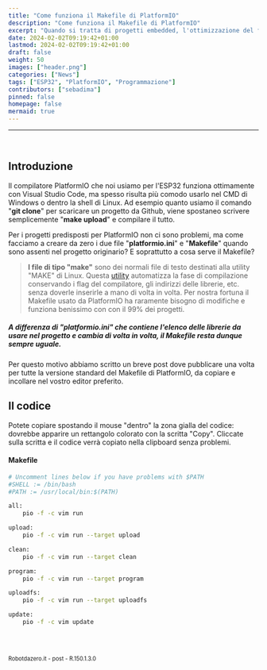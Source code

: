 ```yaml
---
title: "Come funziona il Makefile di PlatformIO"
description: "Come funziona il Makefile di PlatformIO"
excerpt: "Quando si tratta di progetti embedded, l'ottimizzazione del flusso di lavoro di sviluppo è fondamentale per il successo del progetto. Il file Makefile di PlatformIO si presenta come una soluzione elegante per semplificare e automatizzare il processo di compilazione, consentendo agli sviluppatori di concentrarsi maggiormente sullo sviluppo effettivo del codice...."
date: 2024-02-02T09:19:42+01:00
lastmod: 2024-02-02T09:19:42+01:00
draft: false
weight: 50
images: ["header.png"]
categories: ["News"]
tags: ["ESP32", "PlatformIO", "Programmazione"]
contributors: ["sebadima"]
pinned: false
homepage: false
mermaid: true
---
```




<hr>
<br>

## Introduzione

Il compilatore PlatformIO che noi usiamo per l'ESP32 funziona ottimamente con Visual Studio Code, ma spesso risulta più comodo usarlo nel CMD di Windows o dentro la shell di Linux. Ad esempio quanto usiamo il comando "**git clone**" per scaricare un progetto da Github, viene spostaneo scrivere semplicemente "**make upload**" e compilare il tutto.

Per i progetti predisposti per PlatformIO non ci sono problemi, ma come facciamo a creare da zero i due file "**platformio.ini**" e "**Makefile**" quando sono assenti nel progetto originario? E soprattutto a cosa serve il Makefile?


> <strong>I file di tipo "make"</strong> sono dei normali file di testo destinati alla utility "MAKE" di Linux. Questa <a href="https://linuxhandbook.com/using-make/" target="_blank">utility</a> automatizza la fase di compilazione conservando i flag del compilatore, gli indirizzi delle librerie, etc. senza doverle inserirle a mano di volta in volta. Per nostra fortuna il Makefile usato da PlatformIO ha raramente bisogno di modifiche e funziona benissimo con con il 99% dei progetti. 

##### A differenza di "platformio.ini" che contiene l'elenco delle librerie da usare nel progetto e cambia di volta in volta, il Makefile resta dunque sempre uguale.

Per questo motivo abbiamo scritto un breve post dove pubblicare una volta per tutte la versione standard del Makefile di PlatformIO, da copiare e incollare nel vostro editor preferito.


## Il codice

Potete copiare spostando il mouse "dentro" la zona gialla del codice: dovrebbe apparire un rettangolo colorato con la scritta "Copy". Cliccate sulla scritta e il codice verrà copiato nella clipboard senza problemi.

#### Makefile
```bash
# Uncomment lines below if you have problems with $PATH
#SHELL := /bin/bash
#PATH := /usr/local/bin:$(PATH)

all:
	pio -f -c vim run

upload:
	pio -f -c vim run --target upload

clean:
	pio -f -c vim run --target clean

program:
	pio -f -c vim run --target program

uploadfs:
	pio -f -c vim run --target uploadfs

update:
	pio -f -c vim update
```

<br>
<br>
<p style="font-size: 0.80em;">Robotdazero.it - post - R.150.1.3.0</p>